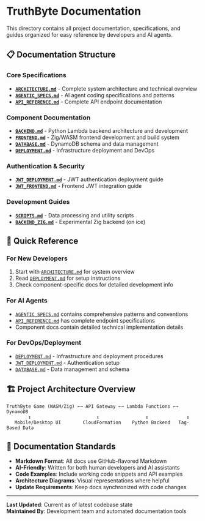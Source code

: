 # TruthByte Documentation

This directory contains all project documentation, specifications, and guides organized for easy reference by developers and AI agents.

## 📋 Documentation Structure

### Core Specifications
- **[`ARCHITECTURE.md`](ARCHITECTURE.md)** - Complete system architecture and technical overview
- **[`AGENTIC_SPECS.md`](AGENTIC_SPECS.md)** - AI agent coding specifications and patterns
- **[`API_REFERENCE.md`](API_REFERENCE.md)** - Complete API endpoint documentation

### Component Documentation  
- **[`BACKEND.md`](BACKEND.md)** - Python Lambda backend architecture and development
- **[`FRONTEND.md`](FRONTEND.md)** - Zig/WASM frontend development and build system
- **[`DATABASE.md`](DATABASE.md)** - DynamoDB schema and data management
- **[`DEPLOYMENT.md`](DEPLOYMENT.md)** - Infrastructure deployment and DevOps

### Authentication & Security
- **[`JWT_DEPLOYMENT.md`](JWT_DEPLOYMENT.md)** - JWT authentication deployment guide
- **[`JWT_FRONTEND.md`](JWT_FRONTEND.md)** - Frontend JWT integration guide

### Development Guides
- **[`SCRIPTS.md`](SCRIPTS.md)** - Data processing and utility scripts
- **[`BACKEND_ZIG.md`](BACKEND_ZIG.md)** - Experimental Zig backend (on ice)

## 🎯 Quick Reference

### For New Developers
1. Start with [`ARCHITECTURE.md`](ARCHITECTURE.md) for system overview
2. Read [`DEPLOYMENT.md`](DEPLOYMENT.md) for setup instructions
3. Check component-specific docs for detailed development info

### For AI Agents
- [`AGENTIC_SPECS.md`](AGENTIC_SPECS.md) contains comprehensive patterns and conventions
- [`API_REFERENCE.md`](API_REFERENCE.md) has complete endpoint specifications
- Component docs contain detailed technical implementation details

### For DevOps/Deployment
- [`DEPLOYMENT.md`](DEPLOYMENT.md) - Infrastructure and deployment procedures
- [`JWT_DEPLOYMENT.md`](JWT_DEPLOYMENT.md) - Authentication setup
- [`DATABASE.md`](DATABASE.md) - Data management and schema

## 🏗️ Project Architecture Overview

```
TruthByte Game (WASM/Zig) ←→ API Gateway ←→ Lambda Functions ←→ DynamoDB
        ↕                        ↕                 ↕              ↕
   Mobile/Desktop UI        CloudFormation    Python Backend   Tag-Based Data
```

## 📝 Documentation Standards

- **Markdown Format**: All docs use GitHub-flavored Markdown
- **AI-Friendly**: Written for both human developers and AI assistants
- **Code Examples**: Include working code snippets and API examples
- **Architecture Diagrams**: Visual representations where helpful
- **Update Requirements**: Keep docs synchronized with code changes

---

**Last Updated**: Current as of latest codebase state  
**Maintained By**: Development team and automated documentation tools 
